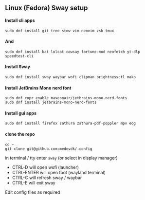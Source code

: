 ## Linux (Fedora) Sway setup ##

#### Install cli apps ####
```
sudo dnf install git tree stow vim neovim zsh tmux
```
#### And ####
```
sudo dnf install bat lolcat cowsay fortune-mod neofetch yt-dlp speedtest-cli
```

#### Install Sway ####
```
sudo dnf install sway waybar wofi clipman brightnessctl mako
```

#### Install JetBrains Mono nerd font ####
```
sudo dnf copr enable maveonair/jetbrains-mono-nerd-fonts
sudo dnf install jetbrains-mono-nerd-fonts
```

#### Install gui apps ####
```
sudo dnf install firefox zathura zathura-pdf-poppler mpv eog
```

#### clone the repo ####
```
cd ~
git clone git@github.com:medevdk/.config
```

in terminal / tty enter `sway` (or select in display manager)

- CTRL-D will open wofi (launcher)
- CTRL-ENTER will open foot (wayland terminal)
- CTRL-C will refresh sway / waybar
- CTRL-E will exit sway

Edit config files as required
